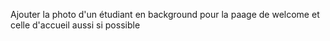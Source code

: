 Ajouter la photo d'un étudiant en background pour la paage de welcome  et celle d'accueil aussi si possible